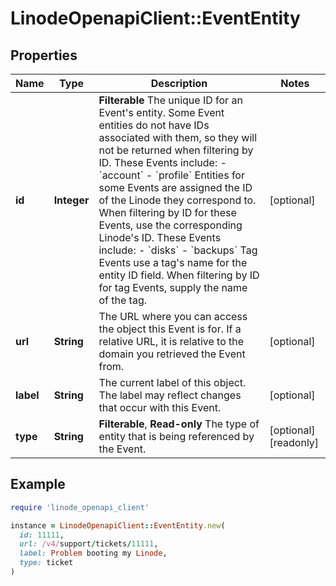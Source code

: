 # LinodeOpenapiClient::EventEntity

## Properties

| Name | Type | Description | Notes |
| ---- | ---- | ----------- | ----- |
| **id** | **Integer** | __Filterable__ The unique ID for an Event&#39;s entity.  Some Event entities do not have IDs associated with them, so they will not be returned when filtering by ID. These Events include:    - &#x60;account&#x60;   - &#x60;profile&#x60;  Entities for some Events are assigned the ID of the Linode they correspond to. When filtering by ID for these Events, use the corresponding Linode&#39;s ID. These Events include:    - &#x60;disks&#x60;   - &#x60;backups&#x60;  Tag Events use a tag&#39;s name for the entity ID field. When filtering by ID for tag Events, supply the name of the tag. | [optional] |
| **url** | **String** | The URL where you can access the object this Event is for. If a relative URL, it is relative to the domain you retrieved the Event from. | [optional] |
| **label** | **String** | The current label of this object. The label may reflect changes that occur with this Event. | [optional] |
| **type** | **String** | __Filterable__, __Read-only__ The type of entity that is being referenced by the Event. | [optional][readonly] |

## Example

```ruby
require 'linode_openapi_client'

instance = LinodeOpenapiClient::EventEntity.new(
  id: 11111,
  url: /v4/support/tickets/11111,
  label: Problem booting my Linode,
  type: ticket
)
```

